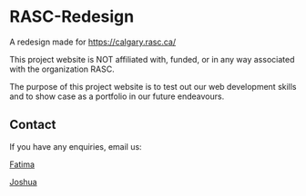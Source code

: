 # RASC-Redesign
A redesign made for https://calgary.rasc.ca/

This project website is NOT affiliated with, funded, or in any way associated with the organization RASC.  

The purpose of this project website is to test out our web development skills and to show case as a portfolio in our future endeavours. 

## Contact
If you have any enquiries, email us:

[Fatima](mailto:fzahrakhan89@gmail.com)

[Joshua](mailto:19nightwing91@gmail.com)
